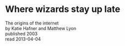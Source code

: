 # Where wizards stay up late
The origins of the internet  
by Katie Hafner and Matthew Lyon  
published 2003  
read 2013-04-04

